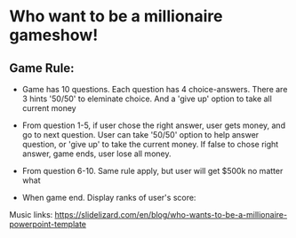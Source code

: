 # Who want to be a millionaire gameshow!

## Game Rule:
* Game has 10 questions. Each question has 4 choice-answers. There are 3 hints '50/50' to eleminate choice. And a 'give up' option to take all current money

* From question 1-5, if user chose the right answer, user gets money, and go to next question. User can take '50/50' option to help answer question, or 'give up' to take the current money. If false to chose right answer, game ends, user lose all money. 

* From question 6-10. Same rule apply, but user will get $500k no matter what

* When game end. Display ranks of user's score:

Music links:
https://slidelizard.com/en/blog/who-wants-to-be-a-millionaire-powerpoint-template

